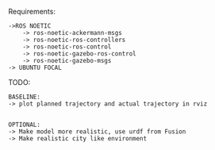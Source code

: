 Requirements:

    ->ROS NOETIC
        -> ros-noetic-ackermann-msgs
        -> ros-noetic-ros-controllers
        -> ros-noetic-ros-control
        -> ros-noetic-gazebo-ros-control
        -> ros-noetic-gazebo-msgs
    -> UBUNTU FOCAL
    
TODO:

    BASELINE:
    -> plot planned trajectory and actual trajectory in rviz 


    OPTIONAL:
    -> Make model more realistic, use urdf from Fusion
    -> Make realistic city like environment
    